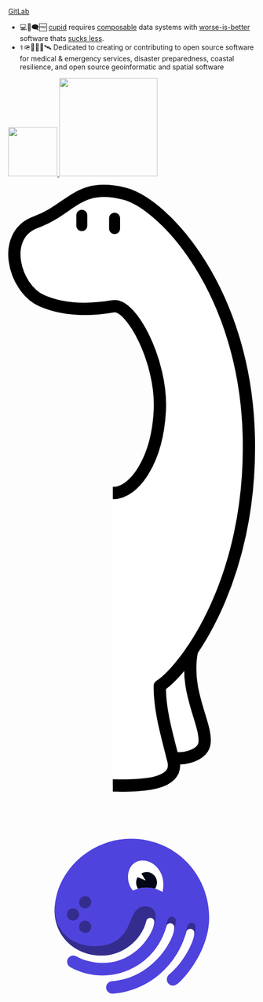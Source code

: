 [GitLab](https://gitlab.com/jph6366)
- 💻🐧🗨️🆓 
[cupid](https://dannorth.net/cupid-for-joyful-coding/) requires
[composable](https://voltrondata.com/codex/a-new-frontier) data systems with
    [worse-is-better](https://web.stanford.edu/class/archive/cs/cs240/cs240.1236/old//sp2014/readings/worse-is-better.html) software thats [sucks less](https://suckless.org/philosophy/).
- ⚕️🪖🛟🪸🩻🛰️ Dedicated to creating or contributing to open source software for medical & emergency services, disaster preparedness, coastal resilience, and open source geoinformatic and spatial software


<a href=https://deno.com/ > <img src=https://github.com/user-attachments/assets/9d503b36-9375-44ff-88f9-8d68413fc946 width=100> <a/>
<a href=https://dagster.io/ > <img src=https://github.com/user-attachments/assets/66c9ea03-c037-46a7-be62-d55bb81a4d84 width=200> <a/>


<?xml version="1.0" encoding="UTF-8" standalone="no"?>
<!DOCTYPE svg PUBLIC "-//W3C//DTD SVG 1.1//EN" "http://www.w3.org/Graphics/SVG/1.1/DTD/svg11.dtd">
<svg width="100%" height="100%" viewBox="0 0 420 1029" version="1.1" xmlns="http://www.w3.org/2000/svg" xmlns:xlink="http://www.w3.org/1999/xlink" xml:space="preserve" xmlns:serif="http://www.serif.com/" style="fill-rule:evenodd;clip-rule:evenodd;stroke-linejoin:round;stroke-miterlimit:1.5;">
    <g transform="matrix(1,0,0,1,-4063.49,-1311.07)">
        <path d="M4241.1,1833.46L4241.1,2325.21C4241.1,2325.21 4310.89,2337.69 4332.55,2316.56C4354.21,2295.43 4336.18,2279.77 4363.76,2277.35C4391.34,2274.93 4397.37,2275.65 4397.32,2249.91C4397.27,2224.16 4366.32,2112.53 4375.67,2100C4385.03,2087.47 4482.68,1937.72 4472.28,1741.12C4461.89,1544.51 4377.42,1388.5 4300.12,1346.12C4222.83,1303.74 4181.2,1327.05 4165.86,1342.93C4150.51,1358.81 4077.93,1368.14 4078.13,1416.54C4078.32,1464.94 4079.31,1495.13 4148.35,1517.22C4217.39,1539.31 4250.76,1502.02 4265.08,1529.19C4279.4,1556.36 4305.06,1574.54 4317.83,1646.37C4330.6,1718.2 4292.32,1829.63 4241.1,1833.46Z" style="fill:white;"/>
    </g>
    <g transform="matrix(1,0,0,1,-4424.54,-1297.36)">
        <path d="M4602.15,1819.75C4639.69,1819.75 4677.67,1762.97 4681.96,1680.09C4686.25,1597.21 4633.48,1498.14 4603.15,1503.3C4578.97,1507.41 4528.13,1514.53 4481.21,1493.71C4434.3,1472.89 4410.65,1382.81 4471.25,1360.88C4531.86,1338.94 4542.83,1292.96 4621.36,1312.5C4689.41,1329.44 4826.98,1477.77 4833.09,1722.96C4839.21,1968.15 4725.89,2117.56 4681.96,2146.52C4681.21,2187.07 4694.85,2232.29 4704.97,2272.59C4716.68,2319.18 4633.53,2314.97 4602.15,2315.16" style="fill:none;stroke:black;stroke-width:20.83px;"/>
    </g>
    <g transform="matrix(1,0,0,-0.520475,-4433.32,792.418)">
        <path d="M4567.61,1389.35C4567.61,1379.45 4563.43,1371.41 4558.28,1371.41C4553.13,1371.41 4548.94,1379.45 4548.94,1389.35L4548.94,1423.08C4548.94,1432.98 4553.13,1441.01 4558.28,1441.01C4563.43,1441.01 4567.61,1432.98 4567.61,1423.08L4567.61,1389.35Z"/>
    </g>
    <g transform="matrix(1,0,0,-0.520475,-4377.67,797.418)">
        <path d="M4567.61,1389.35C4567.61,1379.45 4563.43,1371.41 4558.28,1371.41C4553.13,1371.41 4548.94,1379.45 4548.94,1389.35L4548.94,1423.08C4548.94,1432.98 4553.13,1441.01 4558.28,1441.01C4563.43,1441.01 4567.61,1432.98 4567.61,1423.08L4567.61,1389.35Z"/>
    </g>
    <g transform="matrix(1,0,0,1,-4063.49,-1311.07)">
        <path d="M4375.67,2100C4360.88,2170.88 4403.48,2227.93 4396.36,2259.68C4391.77,2280.21 4351.5,2287.39 4342.33,2280.01" style="fill:none;stroke:black;stroke-width:20.83px;stroke-linecap:round;"/>
    </g>
</svg>


<svg width="560" height="560" viewBox="0 0 560 560" fill="none" xmlns="http://www.w3.org/2000/svg">
<path d="M221.556 440.815C221.562 442.771 221.97 444.704 222.757 446.494C223.543 448.285 224.689 449.894 226.125 451.221C227.56 452.548 229.254 453.565 231.1 454.208C232.946 454.851 234.905 455.107 236.854 454.959C310.941 449.655 380.913 397.224 403.252 315.332C404.426 310.622 407.96 308.26 412.669 308.26C415.082 308.357 417.36 309.402 419.009 311.168C420.658 312.933 421.545 315.278 421.477 317.694C421.477 335.953 398.006 383.674 364.442 411.368C362.731 412.807 361.367 414.614 360.452 416.654C359.536 418.694 359.092 420.914 359.154 423.149C359.188 424.967 359.58 426.76 360.308 428.425C361.036 430.091 362.086 431.596 363.397 432.855C364.708 434.114 366.254 435.101 367.948 435.761C369.641 436.421 371.448 436.739 373.264 436.699C376.205 436.699 380.913 434.931 386.795 429.627C410.266 408.412 455 348.909 455 283.508C455 187.624 380.872 105 277.418 105C185.106 105 105.138 180.414 105.138 267.611C105.138 325.345 151.004 368.937 211.56 368.937C258.019 368.937 300.945 335.953 312.708 290.58C313.881 285.87 317.402 283.508 322.11 283.508C324.525 283.606 326.804 284.65 328.455 286.415C330.106 288.181 330.996 290.525 330.933 292.942C330.933 313.564 292.122 385.484 213.327 385.484C194.509 385.484 170.996 380.18 154.524 370.746C152.319 369.677 149.917 369.075 147.469 368.978C145.594 368.906 143.725 369.223 141.979 369.909C140.232 370.594 138.647 371.634 137.321 372.962C135.996 374.291 134.96 375.879 134.278 377.627C133.596 379.376 133.283 381.247 133.359 383.122C133.435 385.524 134.123 387.867 135.357 389.929C136.592 391.991 138.332 393.703 140.414 394.904C162.173 407.334 188.047 413.757 214.501 413.757C280.359 413.757 340.335 368.978 357.98 302.997C359.154 298.287 362.688 295.926 367.383 295.926C369.797 296.023 372.077 297.067 373.728 298.832C375.379 300.598 376.269 302.943 376.205 305.359C376.205 332.459 327.992 419.655 235.087 426.727C231.492 426.994 228.123 428.579 225.625 431.18C223.128 433.78 221.679 437.211 221.556 440.815V440.815Z" fill="#4F43DD"/>
<path d="M313.62 215.178C326.301 215.083 338.748 218.589 349.517 225.288C350.605 219.33 351.206 213.292 351.312 207.236C351.312 179.266 329.995 154.211 304.038 154.211C283.853 154.211 271.233 170.937 271.233 191.6C271.137 202.763 275.057 213.588 282.279 222.098C292.062 217.431 302.782 215.064 313.62 215.178V215.178Z" fill="white"/>
<path d="M374.439 316.505C378.042 304.185 379.63 295.635 379.63 290.083C379.52 287.685 378.493 285.421 376.761 283.76C375.028 282.099 372.724 281.168 370.325 281.16C368.089 281.202 365.932 281.99 364.196 283.399C362.46 284.808 361.244 286.757 360.743 288.936C359.762 292.983 357.664 303.95 355.593 310.912C356.449 308.306 357.231 305.658 357.94 302.97C359.114 298.246 362.648 295.898 367.342 295.898C369.756 295.991 372.035 297.033 373.687 298.796C375.338 300.559 376.228 302.902 376.165 305.318C376.054 309.115 375.446 312.881 374.356 316.519L374.439 316.505Z" fill="#352D8E"/>
<path d="M424.418 303.632C424.305 301.237 423.278 298.977 421.55 297.317C419.821 295.658 417.522 294.724 415.126 294.709C412.893 294.754 410.739 295.543 409.006 296.952C407.272 298.36 406.059 300.308 405.558 302.485C404.564 306.629 402.424 317.761 400.325 324.709H400.422C401.444 321.615 402.396 318.48 403.183 315.289C404.357 310.565 407.891 308.217 412.599 308.217C415.012 308.311 417.29 309.353 418.939 311.116C420.588 312.88 421.475 315.223 421.408 317.637C421.341 320.569 420.938 323.485 420.207 326.325C423.134 316.049 424.418 308.618 424.418 303.632Z" fill="#352D8E"/>
<path d="M313.619 215.178C319.921 215.166 326.196 216.007 332.272 217.678C335.462 213.326 337.056 208.008 336.786 202.618C336.516 197.228 334.398 192.095 330.789 188.084C327.18 184.073 322.3 181.428 316.97 180.594C311.64 179.761 306.185 180.789 301.524 183.507L311.189 199.419L293.089 191.587C290.637 195.545 289.407 200.139 289.555 204.793C289.702 209.446 291.22 213.953 293.917 217.747C300.34 216.016 306.967 215.152 313.619 215.178V215.178Z" fill="#030615"/>
<path d="M174.172 317.583C181.797 317.583 187.979 311.399 187.979 303.771C187.979 296.143 181.797 289.959 174.172 289.959C166.547 289.959 160.365 296.143 160.365 303.771C160.365 311.399 166.547 317.583 174.172 317.583Z" fill="#352D8E"/>
<path d="M174.172 262.335C181.797 262.335 187.979 256.151 187.979 248.523C187.979 240.895 181.797 234.711 174.172 234.711C166.547 234.711 160.365 240.895 160.365 248.523C160.365 256.151 166.547 262.335 174.172 262.335Z" fill="#352D8E"/>
<path d="M146.558 289.958C154.183 289.958 160.364 283.774 160.364 276.146C160.364 268.518 154.183 262.334 146.558 262.334C138.932 262.334 132.751 268.518 132.751 276.146C132.751 283.774 138.932 289.958 146.558 289.958Z" fill="#352D8E"/>
<path d="M208.688 368.91H211.45C257.909 368.91 300.835 335.927 312.598 290.554C313.771 285.844 317.292 283.482 322 283.482C324.415 283.579 326.694 284.624 328.345 286.389C329.996 288.155 330.886 290.499 330.823 292.916C330.612 297.737 329.522 302.479 327.606 306.908C327.939 306.393 328.23 305.853 328.476 305.292C331.969 297.304 333.774 288.679 333.777 279.96C333.777 266.41 324.361 257.571 310.844 257.571C287.276 257.571 282.554 278.151 272.614 300.154C262.3 322.999 243.357 347.709 195.586 347.709C145.951 347.709 94.9487 312.944 107.389 242.253C107.54 241.369 107.665 240.582 107.761 239.85C105.939 248.982 105.014 258.272 105 267.584C105.138 324.491 149.582 367.585 208.688 368.91Z" fill="#352D8E"/>
</svg>


<!--
**jph6366/jph6366** is a ✨ _special_ ✨ repository because its `README.md` (this file) appears on your GitHub profile.

Here are some ideas to get you started:

-->
